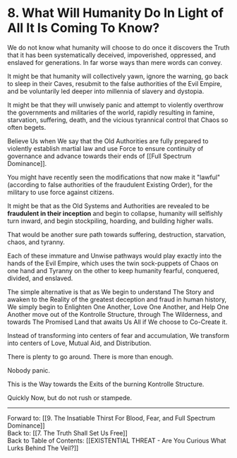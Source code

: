 # 8. What Will Humanity Do In Light of All It Is Coming To Know? 

We do not know what humanity will choose to do once it discovers the Truth that it has been systematically deceived, impoverished, oppressed, and enslaved for generations. In far worse ways than mere words can convey. 

It might be that humanity will collectively yawn, ignore the warning, go back to sleep in their Caves, resubmit to the false authorities of the Evil Empire, and be voluntarily led deeper into millennia of slavery and dystopia. 

It might be that they will unwisely panic and attempt to violently overthrow the governments and militaries of the world, rapidly resulting in famine, starvation, suffering, death, and the vicious tyrannical control that Chaos so often begets. 

Believe Us when We say that the Old Authorities are fully prepared to violently establish martial law and use Force to ensure continuity of governance and advance towards their ends of [[Full Spectrum Dominance]]. 

You might have recently seen the modifications that now make it "lawful" (according to false authorities of the fraudulent Existing Order), for the military to use force against citizens. 

It might be that as the Old Systems and Authorities are revealed to be **fraudulent in their inception** and begin to collapse, humanity will selfishly turn inward, and begin stockpiling, hoarding, and building higher walls. 

That would be another sure path towards suffering, destruction, starvation, chaos, and tyranny. 

Each of these immature and Unwise pathways would play exactly into the hands of the Evil Empire, which uses the twin sock-puppets of Chaos on one hand and Tyranny on the other to keep humanity fearful, conquered, divided, and enslaved. 

The simple alternative is that as We begin to understand The Story and awaken to the Reality of the greatest deception and fraud in human history, We simply begin to Enlighten One Another, Love One Another, and Help One Another move out of the Kontrolle Structure, through The Wilderness, and towards The Promised Land that awaits Us All if We choose to Co-Create it. 

Instead of transforming into centers of fear and accumulation, We transform into centers of Love, Mutual Aid, and Distribution. 

There is plenty to go around. There is more than enough.  

Nobody panic. 

This is the Way towards the Exits of the burning Kontrolle Structure. 

Quickly Now, but do not rush or stampede. 

____

Forward to: [[9. The Insatiable Thirst For Blood, Fear, and Full Spectrum Dominance]]        
Back to: [[7. The Truth Shall Set Us Free]]  
Back to Table of Contents: [[EXISTENTIAL THREAT - Are You Curious What Lurks Behind The Veil?]]      
